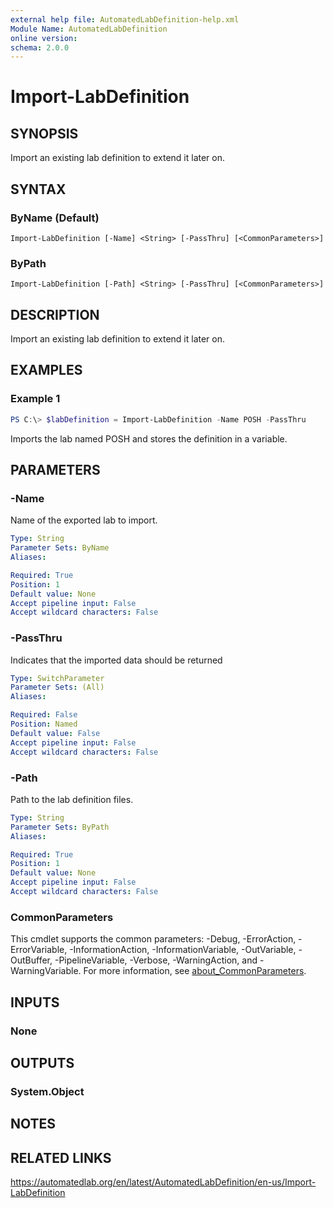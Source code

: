 ```yaml
---
external help file: AutomatedLabDefinition-help.xml
Module Name: AutomatedLabDefinition
online version:
schema: 2.0.0
---
```


# Import-LabDefinition

## SYNOPSIS
Import an existing lab definition to extend it later on.

## SYNTAX

### ByName (Default)
```
Import-LabDefinition [-Name] <String> [-PassThru] [<CommonParameters>]
```

### ByPath
```
Import-LabDefinition [-Path] <String> [-PassThru] [<CommonParameters>]
```

## DESCRIPTION
Import an existing lab definition to extend it later on.

## EXAMPLES

### Example 1
```powershell
PS C:\> $labDefinition = Import-LabDefinition -Name POSH -PassThru
```

Imports the lab named POSH and stores the definition in a variable.

## PARAMETERS

### -Name
Name of the exported lab to import.

```yaml
Type: String
Parameter Sets: ByName
Aliases:

Required: True
Position: 1
Default value: None
Accept pipeline input: False
Accept wildcard characters: False
```

### -PassThru
Indicates that the imported data should be returned

```yaml
Type: SwitchParameter
Parameter Sets: (All)
Aliases:

Required: False
Position: Named
Default value: False
Accept pipeline input: False
Accept wildcard characters: False
```

### -Path
Path to the lab definition files.

```yaml
Type: String
Parameter Sets: ByPath
Aliases:

Required: True
Position: 1
Default value: None
Accept pipeline input: False
Accept wildcard characters: False
```

### CommonParameters
This cmdlet supports the common parameters: -Debug, -ErrorAction, -ErrorVariable, -InformationAction, -InformationVariable, -OutVariable, -OutBuffer, -PipelineVariable, -Verbose, -WarningAction, and -WarningVariable. For more information, see [about_CommonParameters](http://go.microsoft.com/fwlink/?LinkID=113216).

## INPUTS

### None
## OUTPUTS

### System.Object
## NOTES

## RELATED LINKS
https://automatedlab.org/en/latest/AutomatedLabDefinition/en-us/Import-LabDefinition
